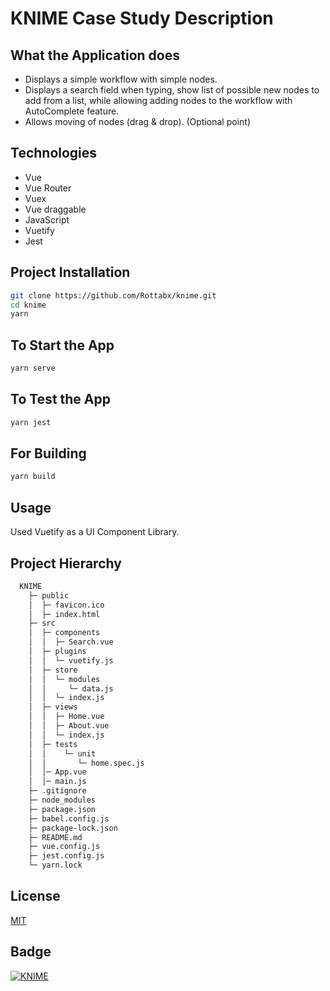 # KNIME Case Study Description

## What the Application does

- Displays a simple workflow with simple nodes.
- Displays a search field when typing, show list of possible new nodes to add from a list, while allowing adding nodes to the workflow with AutoComplete feature.
- Allows moving of nodes (drag & drop). (Optional point)

## Technologies

- Vue
- Vue Router
- Vuex 
- Vue draggable
- JavaScript
- Vuetify
- Jest

## Project Installation

```bash
git clone https://github.com/Rottabx/knime.git
cd knime
yarn 
```

## To Start the App

```bash
yarn serve
```

## To Test the App

```bash
yarn jest
```

## For Building

```bash
yarn build
```

## Usage

Used Vuetify as a UI Component Library.

## Project Hierarchy

```bash
  KNIME
    ├─ public
    │  ├─ favicon.ico
    │  ├─ index.html
    ├─ src
    │  ├─ components
    │  │  ├─ Search.vue
    │  ├─ plugins
    │  │  └─ vuetify.js
    │  ├─ store
    │  │  └─ modules
    │  │     └─ data.js
    │  │  └─ index.js   
    │  ├─ views
    │  │  ├─ Home.vue
    │  │  ├─ About.vue   
    │  │  └─ index.js   
    │  ├─ tests
    │  │    └─ unit
    │  │       └─ home.spec.js
    │  │─ App.vue
    │  │─ main.js
    ├─ .gitignore
    ├─ node_modules
    ├─ package.json
    ├─ babel.config.js
    ├─ package-lock.json
    ├─ README.md
    ├─ vue.config.js
    ├─ jest.config.js
    └─ yarn.lock
```

## License

[MIT](https://choosealicense.com/licenses/mit/)

## Badge
<a href="https://www.linkedin.com/in/rottab/"> <img src="https://img.shields.io/badge/Mahmoud%20Rottab-LinkedIn-red" alt="KNIME" /> </a>



